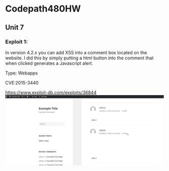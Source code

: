 # Codepath480HW
## Unit 7

### Exploit 1:

In version 4.2.x you can add XSS into a comment box located on the website. I did this by simply putting a html button into the comment that when clicked generates a Javascript alert.

Type: Webapps

CVE:2015-3440

https://www.exploit-db.com/exploits/36844
<img src="screenfetch.gif" alt="WordPress XSS">
